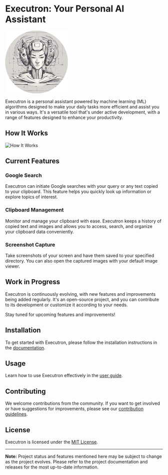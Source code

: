 # Executron: Your Personal AI Assistant

![Executron Logo](executron_logo.png)

Executron is a personal assistant powered by machine learning (ML) algorithms designed to make your daily tasks more efficient and assist you in various ways. It's a versatile tool that's under active development, with a range of features designed to enhance your productivity.

## How It Works
![How It Works](https://github.com/amzker/Executron/assets/35922655/efac041e-cc96-4b16-9d4e-1429fe66cea6)

## Current Features

### Google Search

Executron can initiate Google searches with your query or any text copied to your clipboard. This feature helps you quickly look up information or explore topics of interest.

### Clipboard Management

Monitor and manage your clipboard with ease. Executron keeps a history of copied text and images and allows you to access, search, and organize your clipboard data conveniently.

### Screenshot Capture

Take screenshots of your screen and have them saved to your specified directory. You can also open the captured images with your default image viewer.

## Work in Progress

Executron is continuously evolving, with new features and improvements being added regularly. It's an open-source project, and you can contribute to its development or customize it according to your needs.

Stay tuned for upcoming features and improvements!

## Installation

To get started with Executron, please follow the installation instructions in the [documentation](docs/installation.md).

## Usage

Learn how to use Executron effectively in the [user guide](docs/user-guide.md).

## Contributing

We welcome contributions from the community. If you want to get involved or have suggestions for improvements, please see our [contribution guidelines](CONTRIBUTING.md).

## License

Executron is licensed under the [MIT License](LICENSE).

---

**Note:** Project status and features mentioned here may be subject to change as the project evolves. Please refer to the project documentation and releases for the most up-to-date information.

